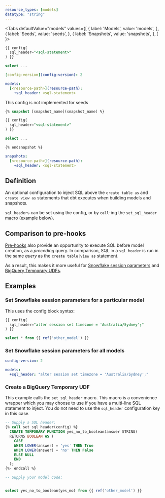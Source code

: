 ```yaml
---
resource_types: [models]
datatype: "string"
---
```


<Tabs
  defaultValue="models"
  values={[
    { label: 'Models', value: 'models', },
    { label: 'Seeds', value: 'seeds', },
    { label: 'Snapshots', value: 'snapshots', },
  ]
}>
<TabItem value="models">

<File name='models/<modelname>.sql'>

```sql
{{ config(
  sql_header="<sql-statement>"
) }}

select ...


```

</File>

<File name='dbt_project.yml'>

```yml
[config-version](config-version): 2

models:
  [<resource-path>](resource-path):
    +sql_header: <sql-statement>

```

</File>

</TabItem>


<TabItem value="seeds">

This config is not implemented for seeds

</TabItem>

<TabItem value="snapshots">

<File name='snapshots/<filename>.sql'>

```sql
{% snapshot [snapshot_name](snapshot_name) %}

{{ config(
  sql_header="<sql-statement>"
) }}

select ...

{% endsnapshot %}

```

</File>

<File name='dbt_project.yml'>

```yml
snapshots:
  [<resource-path>](resource-path):
    +sql_header: <sql-statement>

```

</File>

</TabItem>

</Tabs>


## Definition
An optional configuration to inject SQL above the `create table as` and `create view as` statements that dbt executes when building models and snapshots.

`sql_header`s can be set using the config, or by `call`-ing the `set_sql_header` macro (example below).

## Comparison to pre-hooks
[Pre-hooks](pre-hook-post-hook) also provide an opportunity to execute SQL before model creation, as a _preceding_ query. In comparison, SQL in a `sql_header` is run in the same _query_ as the `create table|view as` statement.

As a result, this makes it more useful for [Snowflake session parameters](https://docs.snowflake.com/en/sql-reference/parameters.html) and [BigQuery Temporary UDFs](https://cloud.google.com/bigquery/docs/reference/standard-sql/user-defined-functions#sql-udf-examples).

## Examples

### Set Snowflake session parameters for a particular model
This uses the config block syntax:
<File name='models/my_model.sql'>

```sql
{{ config(
  sql_header="alter session set timezone = 'Australia/Sydney';"
) }}

select * from {{ ref('other_model') }}
```

</File>

### Set Snowflake session parameters for all models

<File name='dbt_project.yml'>

```yml
config-version: 2

models:
  +sql_header: "alter session set timezone = 'Australia/Sydney';"
```

</File>

### Create a BigQuery Temporary UDF

This example calls the `set_sql_header` macro. This macro is a convenience wrapper which you may choose to use if you have a multi-line SQL statement to inject. You do not need to use the `sql_header` configuration key in this case.

<File name='models/my_model.sql'>

```sql
-- Supply a SQL header:
{% call set_sql_header(config) %}
  CREATE TEMPORARY FUNCTION yes_no_to_boolean(answer STRING)
  RETURNS BOOLEAN AS (
    CASE
    WHEN LOWER(answer) = 'yes' THEN True
    WHEN LOWER(answer) = 'no' THEN False
    ELSE NULL
    END
  );
{%- endcall %}

-- Supply your model code:


select yes_no_to_boolean(yes_no) from {{ ref('other_model') }}
```

</File>
